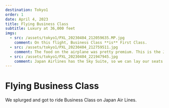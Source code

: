 ```yaml
---
destination: Tokyo1
order: 1
date: April 4, 2023
title: Flying Business Class
subtitle: Luxury at 36,000 feet
imgs: 
  - src: /assets/tokyo1/PXL_20230404_212059635.MP.jpg
    comment: On this flight, Business Class **is** First Class. 
  - src: /assets/tokyo1/PXL_20230404_212759511.jpg
    comment: The food on the airplane was pretty premium. This is the Japanese meal.
  - src: /assets/tokyo1/PXL_20230404_221947945.jpg
    comment: Japan Airlines has the Sky Suite, so we can lay our seats down flat for maximum comfort and have dividers between each seat.
---
```


# Flying Business Class

We splurged and got to ride Business Class on Japan Air Lines. 